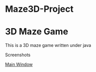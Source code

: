 # Maze3D-Project

# 3D Maze Game

This is a 3D maze game written under java

Screenshots

[Main Window](https://github.com/hagay3/Maze3D-Project/blob/master/images/main.png)
